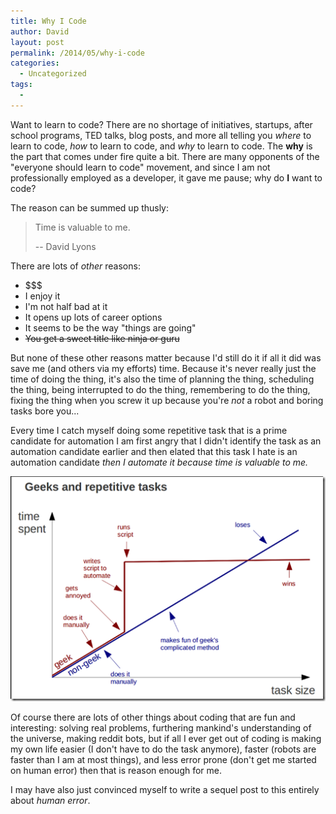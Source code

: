 ```yaml
---
title: Why I Code
author: David
layout: post
permalink: /2014/05/why-i-code
categories:
  - Uncategorized
tags:
  -
---
```


Want to learn to code? There are no shortage of initiatives, startups, after school programs, TED talks, blog posts, and more all telling you _where_ to learn to code, _how_ to learn to code, and _why_ to learn to code. The **why** is the part that comes under fire quite a bit. There are many opponents of the "everyone should learn to code" movement, and since I am not professionally employed as a developer, it gave me pause; why do **I** want to code?

The reason can be summed up thusly:

> Time is valuable to me.
>
>-- David Lyons

<!--more-->

There are lots of _other_ reasons:

- $$$
- I enjoy it
- I'm not half bad at it
- It opens up lots of career options
- It seems to be the way "things are going"
- <del>You get a sweet title like ninja or guru</del>

But none of these other reasons matter because I'd still do it if all it did was save me (and others via my efforts) time. Because it's never really just the time of doing the thing, it's also the time of planning the thing, scheduling the thing, being interrupted to do the thing, remembering to do the thing, fixing the thing when you screw it up because you're _not_ a robot and boring tasks bore you...

Every time I catch myself doing some repetitive task that is a prime candidate for automation I am first angry that I didn't identify the task as an automation candidate earlier and then elated that this task I hate is an automation candidate _then I automate it because time is valuable to me._

![Geeks and Repetitive Tasks](/assets/post-images/repetitive-tasks.png)

Of course there are lots of other things about coding that are fun and interesting: solving real problems, furthering mankind's understanding of the universe, making reddit bots, but if all I ever get out of coding is making my own life easier (I don't have to do the task anymore), faster (robots are faster than I am at most things), and less error prone (don't get me started on human error) then that is reason enough for me.

I may have also just convinced myself to write a sequel post to this entirely about _human error_.

